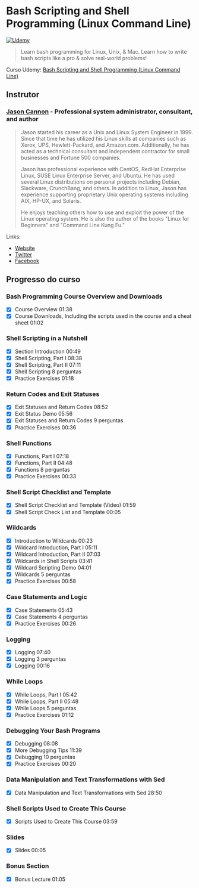 # Bash Scripting and Shell Programming (Linux Command Line)

[![Udemy](https://www.udemy.com/staticx/udemy/images/v7/logo-udemy.png)](https://www.udemy.com/)

> Learn bash programming for Linux, Unix, & Mac. Learn how to write bash scripts like a pro & solve real-world problems!

Curso Udemy: [Bash Scripting and Shell Programming (Linux Command Line)](https://www.udemy.com/course/bash-scripting)

## Instrutor

### [Jason Cannon](https://www.udemy.com/user/jasoncannon2/) - Professional system administrator, consultant, and author

> Jason started his career as a Unix and Linux System Engineer in 1999. Since that time he has utilized his Linux skills at companies such as Xerox, UPS, Hewlett-Packard, and Amazon.com. Additionally, he has acted as a technical consultant and independent contractor for small businesses and Fortune 500 companies.
>
> Jason has professional experience with CentOS, RedHat Enterprise Linux, SUSE Linux Enterprise Server, and Ubuntu. He has used several Linux distributions on personal projects including Debian, Slackware, CrunchBang, and others. In addition to Linux, Jason has experience supporting proprietary Unix operating systems including AIX, HP-UX, and Solaris.
>
> He enjoys teaching others how to use and exploit the power of the Linux operating system. He is also the author of the books "Linux for Beginners" and "Command Line Kung Fu."

Links:

- [Website](https://www.linuxtrainingacademy.com/)
- [Twitter](https://twitter.com/LinuxTA)
- [Facebook](https://web.facebook.com/linuxtrainingacademy)

<!-- ## Certificado

[![Certificado Udemy](images/UC-)](http://ude.my/UC-) -->

## Progresso do curso

### Bash Programming Course Overview and Downloads

- [x] Course Overview 01:38
- [x] Course Downloads, Including the scripts used in the course and a cheat sheet 01:02

### Shell Scripting in a Nutshell

- [x] Section Introduction 00:49
- [x] Shell Scripting, Part I 08:38
- [x] Shell Scripting, Part II 07:11
- [x] Shell Scripting 8 perguntas
- [x] Practice Exercises 01:18

### Return Codes and Exit Statuses

- [x] Exit Statuses and Return Codes 08:52
- [x] Exit Status Demo 05:56
- [x] Exit Statuses and Return Codes 9 perguntas
- [x] Practice Exercises 00:36

### Shell Functions

- [x] Functions, Part I 07:18
- [x] Functions, Part II 04:48
- [x] Functions 8 perguntas
- [x] Practice Exercises 00:33

### Shell Script Checklist and Template

- [x] Shell Script Checklist and Template (Video) 01:59
- [x] Shell Script Check List and Template 00:05

### Wildcards

- [x] Introduction to Wildcards 00:23
- [x] Wildcard Introduction, Part I 05:11
- [x] Wildcard Introduction, Part II 07:03
- [x] Wildcards in Shell Scripts 03:41
- [x] Wildcard Scripting Demo 04:01
- [x] Wildcards 5 perguntas
- [x] Practice Exercises 00:58

### Case Statements and Logic

- [x] Case Statements 05:43
- [x] Case Statements 4 perguntas
- [x] Practice Exercises 00:26

### Logging

- [x] Logging 07:40
- [x] Logging 3 perguntas
- [x] Logging 00:16

### While Loops

- [x] While Loops, Part I 05:42
- [x] While Loops, Part II 05:48
- [x] While Loops 5 perguntas
- [x] Practice Exercises 01:12

### Debugging Your Bash Programs

- [x] Debugging 08:08
- [x] More Debugging Tips 11:39
- [x] Debugging 10 perguntas
- [x] Practice Exercises 00:20

### Data Manipulation and Text Transformations with Sed

- [x] Data Manipulation and Text Transformations with Sed 28:50

### Shell Scripts Used to Create This Course

- [x] Scripts Used to Create This Course 03:59

### Slides

- [x] Slides 00:05

### Bonus Section

- [x] Bonus Lecture 01:05

